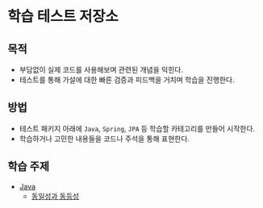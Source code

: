 # 학습 테스트 저장소

## 목적

- 부담없이 실제 코드를 사용해보며 관련된 개념을 익힌다.
- 테스트를 통해 가설에 대한 빠른 검증과 피드백을 거치며 학습을 진행한다.

## 방법

- 테스트 패키지 아래에 `Java`, `Spring`, `JPA` 등 학습할 카테고리를 만들어 시작한다.
- 학습하거나 고민한 내용들을 코드나 주석을 통해 표현한다.

## 학습 주제
- [Java](src/test/java/java)
  - [동일성과 동등성](src/test/java/java/identityandequality)
